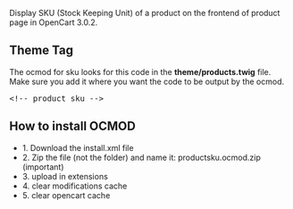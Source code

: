 Display SKU (Stock Keeping Unit) of a product on the frontend of product page in OpenCart 3.0.2.

<h2>Theme Tag</h2>

<!-- wp:paragraph -->
<p>The ocmod for sku looks for this code in the <strong>theme/products.twig</strong> file. Make sure you add it where you want the code to be output by the ocmod.</p>
<!-- /wp:paragraph -->

<!-- wp:preformatted -->
<pre class="wp-block-preformatted">&lt;!-- product_sku --&gt;</pre>
<!-- /wp:preformatted -->

<h2>How to install OCMOD</h2>
<ul>
  <li>1. Download the install.xml file</li>
  <li>2. Zip the file (not the folder) and name it: productsku.ocmod.zip (important)</li>
  <li>3. upload in extensions</li>
  <li>4. clear modifications cache</li>
  <li>5. clear opencart cache</li>
</ul>
